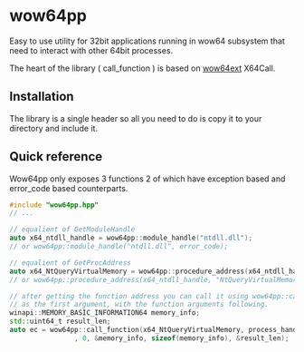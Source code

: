 # wow64pp
Easy to use utility for 32bit applications running in wow64 subsystem that need to interact with other 64bit processes.

The heart of the library ( call_function ) is based on [wow64ext](https://github.com/rwfpl/rewolf-wow64ext) X64Call.

## Installation

The library is a single header so all you need to do is copy it to your directory and include it.

## Quick reference
Wow64pp only exposes 3 functions 2 of which have exception based and error_code based counterparts.

```c++
#include "wow64pp.hpp"
// ...

// equalient of GetModuleHandle
auto x64_ntdll_handle = wow64pp::module_handle("ntdll.dll"); 
// or wow64pp::module_handle("ntdll.dll", error_code);

// equalient of GetProcAddress
auto x64_NtQueryVirtualMemory = wow64pp::procedure_address(x64_ntdll_handle, "NtQueryVirtualMemory"); 
// or wow64pp::procedure_address(x64_ntdll_handle, "NtQueryVirtualMemory", error_code);

// after getting the function address you can call it using wow64pp::call_function by passing its address
// as the first argument, with the function arguments following.
winapi::MEMORY_BASIC_INFORMATION64 memory_info;
std::uint64_t result_len;
auto ec = wow64pp::call_function(x64_NtQueryVirtualMemory, process_handle, address
				, 0, &memory_info, sizeof(memory_info), &result_len);
```
